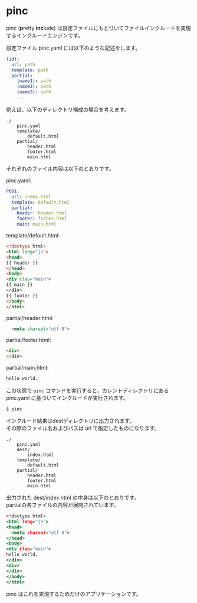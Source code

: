 # pinc
pinc (**p**retty **inc**lude) は設定ファイルにもとづいてファイルインクルードを実現するインクルードエンジンです。

設定ファイル pinc.yaml には以下のような記述をします。
```yaml
(id):
  url: path
  template: path
  partial:
    (name1): path
    (name2): path
    (name3): path
    ...
```

例えば、以下のディレクトリ構成の場合を考えます。
```
./
    pinc.yaml
    template/
        default.html
    partial/
        header.html
        footer.html
        main.html
```

それぞれのファイル内容は以下のとおりです。

pinc.yaml:
```yaml
P001:
  url: index.html
  template: default.html
  partial:
    header: header.html
    footer: footer.html
    main: main.html
```

template/default.html:
```html
<!doctype html>
<html lang="ja">
<head>
{{ header }}
</head>
<body>
<div clas="main">
{{ main }}
</div>
{{ footer }}
</body>
</html>
```

partial/header.html:
```html
  <meta charset="utf-8">
```

partial/footer.html:
```html
<div>
</div>
```

partial/main.html:
```html
hello world.
```

この状態で `pinc` コマンドを実行すると、カレントディレクトリにある pinc.yaml に基づいてインクルードが実行されます。
```shell
$ pinc
```


インクルード結果はdestディレクトリに出力されます。  
その際のファイル名およびパスは url で指定したものになります。
```
./
    pinc.yaml
    dest/
        index.html
    template/
        default.html
    partial/
        header.html
        footer.html
        main.html
```

出力された dest/index.html の中身は以下のとおりです。  
partialの各ファイルの内容が展開されています。

```html:dest/index.html
<!doctype html>
<html lang="ja">
<head>
  <meta charset="utf-8">
</head>
<body>
<div clas="main">
hello world.
</div>
<div>
</div>
</body>
</html>
```


pinc はこれを実現するためだけのアプリケーションです。
